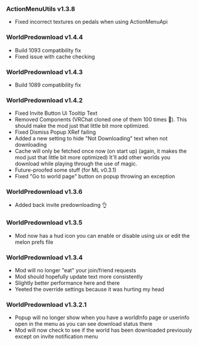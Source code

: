 ### ActionMenuUtils v1.3.8
- Fixed incorrect textures on pedals when using ActionMenuApi


### WorldPredownload v1.4.4
- Build 1093 compatibility fix
- Fixed issue with cache checking

### WorldPredownload v1.4.3
- Build 1089 compatibility fix

### WorldPredownload v1.4.2

- Fixed Invite Button Ui Tooltip Text
- Removed Components (VRChat cloned one of them 100 times 👀). This should make the mod just that little bit more optimized.
- Fixed Dismiss Popup XRef failing
- Added a new setting to hide "Not Downloading" text when not downloading
- Cache will only be fetched once now (on start up) (again, it makes the mod just that little bit more optimized) It'll add other worlds you download while playing through the use of magic.
- Future-proofed some stuff (for ML v0.3.1)
- Fixed "Go to world page" button on popup throwing an exception

### WorldPredownload v1.3.6 

- Added back invite predownloading 👌

### WorldPredownload v1.3.5

- Mod now has a hud icon you can enable or disable using uix or edit the melon prefs file

### WorldPredownload v1.3.4

- Mod will no longer "eat" your join/friend requests
- Mod should hopefully update text more consistently
- Slightly better performance here and there
- Yeeted the override settings because it was hurting my head 

### WorldPredownload v1.3.2.1 

- Popup will no longer show when you have a worldInfo page or userinfo open in the menu as you can see download status there 
- Mod will now check to see if the world has been downloaded previously except on invite notification menu 
